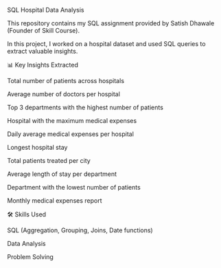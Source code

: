 SQL Hospital Data Analysis

This repository contains my SQL assignment provided by Satish Dhawale (Founder of Skill Course).

In this project, I worked on a hospital dataset and used SQL queries to extract valuable insights.

📊 Key Insights Extracted

Total number of patients across hospitals

Average number of doctors per hospital

Top 3 departments with the highest number of patients

Hospital with the maximum medical expenses

Daily average medical expenses per hospital

Longest hospital stay

Total patients treated per city

Average length of stay per department

Department with the lowest number of patients

Monthly medical expenses report

🛠️ Skills Used

SQL (Aggregation, Grouping, Joins, Date functions)

Data Analysis

Problem Solving
